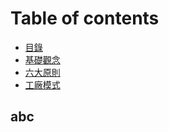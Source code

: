 # Table of contents

* [目錄](README.md)
* [基礎觀念](ji-nian.md)
* [六大原則](liu-da-yuan.md)
* [工廠模式](gong-mo-shi.md)

## abc <a id="liu-da-yuan-1"></a>

